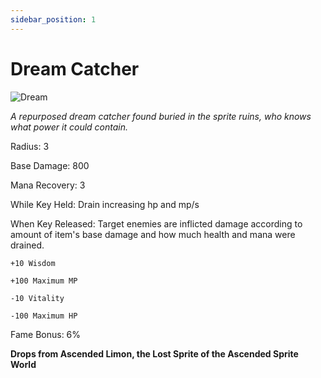 ```yaml
---
sidebar_position: 1
---
```


# Dream Catcher

![Dream](https://vwiki.valorserver.com/api/item/picture/dream%20catcher)

<i>A repurposed dream catcher found buried in the sprite ruins, who knows what power it could contain.</i>

Radius: 3 

Base Damage: 800

Mana Recovery: 3

While Key Held: Drain increasing hp and mp/s

When Key Released: Target enemies are inflicted damage according to amount of item's base damage and how much health and mana were drained.

    +10 Wisdom
    
    +100 Maximum MP
    
    -10 Vitality
    
    -100 Maximum HP

Fame Bonus: 6%

**Drops from Ascended Limon, the Lost Sprite of the Ascended Sprite World**
